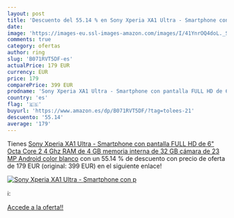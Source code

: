 ```yaml
---
layout: post
title: 'Descuento del 55.14 % en Sony Xperia XA1 Ultra - Smartphone con p'
date: 
image: 'https://images-eu.ssl-images-amazon.com/images/I/41YnrOQ4doL._SL200_.jpg'
comments: true
category: ofertas
author: ring
slug: 'B071RVT5DF-es'
actualPrice: 179 EUR
currency: EUR
price: 179
comparePrice: 399 EUR
prodname: 'Sony Xperia XA1 Ultra - Smartphone con pantalla FULL HD de 6"  Octa Core 2 4 Ghz  RAM de 4 GB  memoria interna de 32 GB  cámara de 23 MP  Android   color blanco'
country: 'es'
flag: '🇪🇸'
buyurl: 'https://www.amazon.es/dp/B071RVT5DF/?tag=tolees-21'
descuento: '55.14'
average: '179'
---
```


Tienes [Sony Xperia XA1 Ultra - Smartphone con pantalla FULL HD de 6"  Octa Core 2 4 Ghz  RAM de 4 GB  memoria interna de 32 GB  cámara de 23 MP  Android   color blanco](https://www.amazon.es/dp/B071RVT5DF/?tag=tolees-21) con un 55.14 % de descuento con precio de oferta de 179 EUR (original: 399 EUR) en el siguiente enlace!

[![Sony Xperia XA1 Ultra - Smartphone con p](https://images-eu.ssl-images-amazon.com/images/I/41YnrOQ4doL._SL200_.jpg)](https://www.amazon.es/dp/B071RVT5DF/?tag=tolees-21)

ℹ️:


[Accede a la oferta!!](https://www.amazon.es/dp/B071RVT5DF/?tag=tolees-21)
